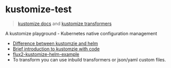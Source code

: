 # kustomize-test

> [kustomize docs](https://kustomize.io/) and [kustomize transformers](https://kubectl.docs.kubernetes.io/references/kustomize/builtins/)

A kustomize playground - Kubernetes native configuration management

- [Difference between kustomzie and helm](https://whyk8s.substack.com/p/why-kustomize?utm_source=direct&utm_campaign=post&utm_medium=web&triedRedirect=true)
- [Brief introduction to kustomzie with code](https://www.youtube.com/watch?v=Ks0PMh70GTY)
- [flux2-kustomize-helm-example](https://github.com/fluxcd/flux2-kustomize-helm-example)
- To transform you can use inbuild transformers or json/yaml custom files.

